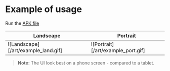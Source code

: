 # Example of usage
Run the [APK file](app-debug-1_0.apk)


Landscape | Portrait
------------- | -------------
![Landscape][/art/example_land.gif]  | ![Portrait][/art/example_port.gif]


> **Note:** The UI look best on a phone screen - compared to a tablet.